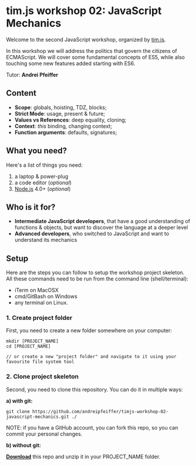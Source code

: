 # tim.js workshop 02: JavaScript Mechanics

Welcome to the second JavaScript workshop, organized by [tim.js][timjs].

In this workshop we will address the politics that govern the citizens of ECMAScript. We will cover some fundamental concepts of ES5, while also touching some new features added starting with ES6.

Tutor: __Andrei Pfeiffer__

## Content

- __Scope__: globals, hoisting, TDZ, blocks;
- __Strict Mode__: usage, present & future;
- __Values vs References__: deep equality, cloning;
- __Context__: _this_ binding, changing context;
- __Function arguments__: defaults, signatures;

## What you need?

Here's a list of things you need:

1. a laptop & power-plug
2. a code editor (_optional_)
3. [Node.js][download_node] 4.0+ (_optional_)

## Who is it for?

- __Intermediate JavaScript developers__, that have a good understanding of functions & objects, but want to discover the language at a deeper level
- __Advanced developers__, who switched to JavaScript and want to understand its mechanics

## Setup

Here are the steps you can follow to setup the workshop project skeleton.
All these commands need to be run from the command line (shell/terminal):
* iTerm on MacOSX
* cmd/GitBash on Windows
* any terminal on Linux.

### 1. Create project folder

First, you need to create a new folder somewhere on your computer:

```
mkdir [PROJECT_NAME]
cd [PROJECT_NAME]

// or create a new "project folder" and navigate to it using your favourite file system tool
```

### 2. Clone project skeleton

Second, you need to clone this repository. You can do it in multiple ways:

__a) with git:__
```
git clone https://github.com/andreipfeiffer/timjs-workshop-02-javascript-mechanics.git ./
```

NOTE: if you have a GitHub account, you can fork this repo, so you can commit your personal changes.

__b) without git:__

__[Download][download_repo]__ this repo and unzip it in your PROJECT_NAME folder.

[download_repo]: https://github.com/andreipfeiffer/timjs-workshop-02-javascript-mechanics/archive/master.zip
[download_node]: https://nodejs.org/en/download/
[timjs]: http://timjs.ro
